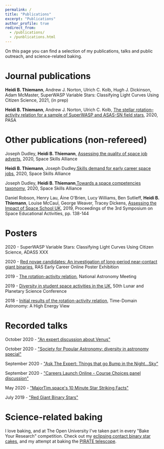 ```yaml
---
permalink: /
title: "Publications"
excerpt: "Publications"
author_profile: true
redirect_from: 
  - /publications/
  - /punblications.html
---
```


On this page you can find a selection of my publications, talks and public outreach, and science-related baking.

Journal publications
======

**Heidi B. Thiemann**, Andrew J. Norton, Ulrich C. Kolb, Hugh J. Dickinson, Adam McMaster, SuperWASP Variable Stars: Classifying Light Curves Using Citizen Science, 2021, (in prep)

**Heidi B. Thiemann**, Andrew J. Norton, Ulrich C. Kolb, [The stellar rotation–activity relation for a sample of SuperWASP and ASAS-SN field stars](https://www.cambridge.org/core/journals/publications-of-the-astronomical-society-of-australia/article/stellar-rotationactivity-relation-for-a-sample-of-superwasp-and-asassn-field-stars/0B2772DE14A99FC44E73F32704D3FA8B), 2020, PASA

Other publications (non-refereed)
======

Joseph Dudley, **Heidi B. Thiemann**, [Assessing the quality of space job adverts](https://spaceskills.org/job-advert-quality), 2020, Space Skills Alliance

**Heidi B. Thiemann**, Joseph Dudley,[Skills demand for early career space jobs](https://spaceskills.org/skills-demand-for-early-career-space-jobs), 2020, Space Skills Alliance

Joseph Dudley, **Heidi B. Thiemann**,[Towards a space competencies taxonomy](https://spaceskills.org/towards-a-space-competencies-taxonomy), 2020, Space Skills Alliance

Daniel Robson, Henry Lau, Áine O'Brien, Lucy Williams, Ben Sutlieff, **Heidi B. Thiemann**, Louise McCaul, George Weaver, Tracey Dickens, [Assessing the Impact of Space School UK](https://arxiv.org/abs/2006.06680), 2019, Proceedings of the 3rd Symposium on Space Educational Activities, pp. 138-144


Posters
======
2020 - SuperWASP Variable Stars: Classifying Light Curves Using Citizen Science, ADASS XXX

2020 - [Red novae candidates: An investigation of long-period near-contact giant binaries](https://ras.ac.uk/poster-contest/heidi-thiemann), RAS Early Career Online Poster Exhibition

2019 - [The rotation-activity relation](https://nam2019.org/posters/details/32/160), National Astronomy Meeting

2019 - [Diversity in student space activities in the UK](https://www.hou.usra.edu/meetings/lpsc2019/eposter/2380.pdf), 50th Lunar and Planetary Science Conference

2018 - [Initial results of the rotation-activity relation](https://www.cosmos.esa.int/documents/332006/1602912/AbstractBook.pdf), Time-Domain Astronomy: A High Energy View

Recorded talks
======
October 2020 - ["An expert discussion about Venus"](https://www.youtube.com/watch?v=dhhvbOaayhY)

October 2020 - ["Society for Popular Astronomy: diversity in astronomy special"](https://www.facebook.com/watch/live/?v=615513355794974&ref=watch_permalink)

September 2020 - ["Ask The Expert: Things that go Bump in the Night...Sky"](https://www.youtube.com/watch?v=fX1lfwIrHI4&list=PLar-D-A84stgVg2wxjDQaH1eAUDPdhRc3&index=8)

September 2020 - ["Careers Launch Online - Course Choices panel discussion"](https://www.youtube.com/watch?v=qWP9EmgGhpU)

May 2020 - ["MajorTim.space's 10 Minute Star Striking Facts"](https://www.youtube.com/watch?v=najA_qojpGA)

July 2019 - ["Red Giant Binary Stars"](https://www.youtube.com/watch?v=DbuOpXI202E)

Science-related baking
======

I love baking, and at The Open University I've taken part in every "Bake Your Research" competition. Check out my [eclipsing contact binary star cakes](https://twitter.com/heidi_teaman/status/1050045772371283979/photo/3), and my attempt at baking the [PIRATE telescope](https://twitter.com/heidi_teaman/status/1194254321266896896).
